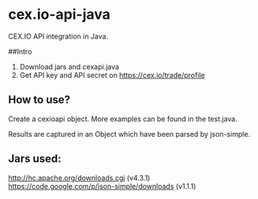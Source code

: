 cex.io-api-java
=================

CEX.IO API integration in Java.

##Intro

1. Download jars and cexapi.java
2. Get API key and API secret on https://cex.io/trade/profile

## How to use?

Create a cexioapi object. More examples can be found in the test.java.

Results are captured in an Object which have been parsed by json-simple.

## Jars used:
http://hc.apache.org/downloads.cgi (v4.3.1)
https://code.google.com/p/json-simple/downloads (v1.1.1)
